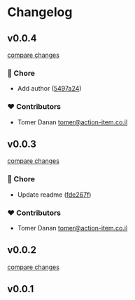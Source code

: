 # Changelog


## v0.0.4

[compare changes](https://github.com/dananz/sva/compare/v0.0.3...v0.0.4)

### 🏡 Chore

- Add author ([5497a24](https://github.com/dananz/sva/commit/5497a24))

### ❤️ Contributors

- Tomer Danan <tomer@action-item.co.il>

## v0.0.3

[compare changes](https://github.com/dananz/sva/compare/v0.0.2...v0.0.3)

### 🏡 Chore

- Update readme ([fde267f](https://github.com/dananz/sva/commit/fde267f))

### ❤️ Contributors

- Tomer Danan <tomer@action-item.co.il>

## v0.0.2

[compare changes](https://github.com/dananz/sva/compare/v0.0.1...v0.0.2)

## v0.0.1


